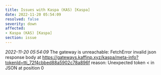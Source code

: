 ```yaml
---
title: Issues with Kaspa (KAS) [Kaspa]
date: 2022-11-20 05:54:09
resolved: false
severity: down
affected:
- Kaspa (KAS) [Kaspa]
section: issue
---
```


*2022-11-20 05:54:09* The gateway is unreachable: FetchError invalid json response body at https://gateways.kaffinp.xyz/kaspa/meta-info?tokenId=tti_72f4cbbed88a5902c78a896f reason: Unexpected token < in JSON at position 0